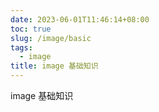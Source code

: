 ```yaml
---
date: 2023-06-01T11:46:14+08:00
toc: true
slug: /image/basic
tags:
  - image
title: image 基础知识
---
```



<!--abstract-->

image 基础知识

<!--more-->